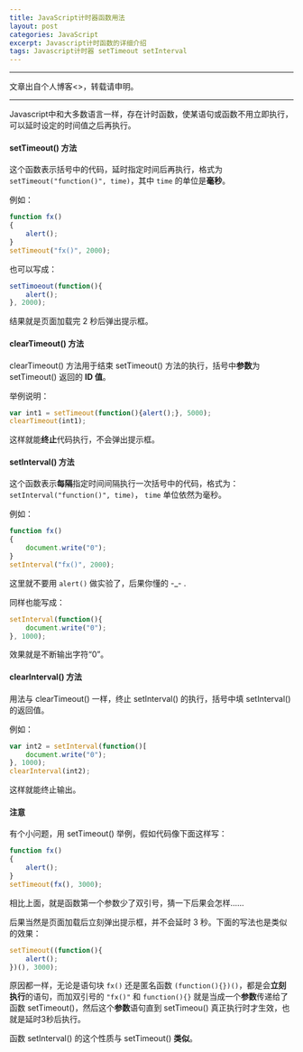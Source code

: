 ```yaml
---
title: JavaScript计时器函数用法
layout: post
categories: JavaScript
excerpt: Javascript计时函数的详细介绍
tags: Javascript计时器 setTimeout setInterval
---
```

------------------
文章出自个人博客<>，转载请申明。

---------------------
Javascript中和大多数语言一样，存在计时函数，使某语句或函数不用立即执行，可以延时设定的时间值之后再执行。

#### setTimeout() 方法

这个函数表示括号中的代码，延时指定时间后再执行，格式为 `setTimeout("function()", time)`，其中 `time` 的单位是**毫秒**。

例如：

```javascript
function fx()
{
	alert();
}
setTimeout("fx()", 2000);
```

也可以写成：

``` js
setTimoeout(function(){
	alert();
}, 2000);
```

结果就是页面加载完 2 秒后弹出提示框。

#### clearTimeout() 方法

clearTimeout() 方法用于结束 setTimeout() 方法的执行，括号中**参数**为 setTimeout() 返回的 **ID 值**。

举例说明：

``` js
var int1 = setTimeout(function(){alert();}, 5000);
clearTimeout(int1);
```

这样就能**终止**代码执行，不会弹出提示框。

#### setInterval() 方法

这个函数表示**每隔**指定时间间隔执行一次括号中的代码，格式为：`setInterval("function()", time)`， `time` 单位依然为毫秒。

例如：

``` js
function fx()
{
	document.write("0");
}
setInterval("fx()", 2000);
```

这里就不要用 `alert()` 做实验了，后果你懂的 -_- .

同样也能写成：

``` js
setInterval(function(){
	document.write("0");
}, 1000);
```

效果就是不断输出字符“0”。

#### clearInterval() 方法

用法与 clearTimeout() 一样，终止 setInterval() 的执行，括号中填 setInterval() 的返回值。

例如：

``` js
var int2 = setInterval(function()[
	document.write("0");
}, 1000);
clearInterval(int2);
```

这样就能终止输出。

#### 注意

有个小问题，用 setTimeout() 举例，假如代码像下面这样写：

``` js 
function fx()
{
	alert();
}
setTimeout(fx(), 3000);
```

相比上面，就是函数第一个参数少了双引号，猜一下后果会怎样……

后果当然是页面加载后立刻弹出提示框，并不会延时 3 秒。下面的写法也是类似的效果：

``` js
setTimeout((function(){
	alert();
})(), 3000);
```

原因都一样，无论是语句块 `fx()` 还是匿名函数 `(function(){})()`，都是会**立刻执行**的语句，而加双引号的 `"fx()"` 和 `function(){}` 就是当成一个**参数**传递给了函数 setTimeout()，然后这个**参数**语句直到 setTimeou() 真正执行时才生效，也就是延时3秒后执行。

函数 setInterval() 的这个性质与 setTimeout() **类似**。